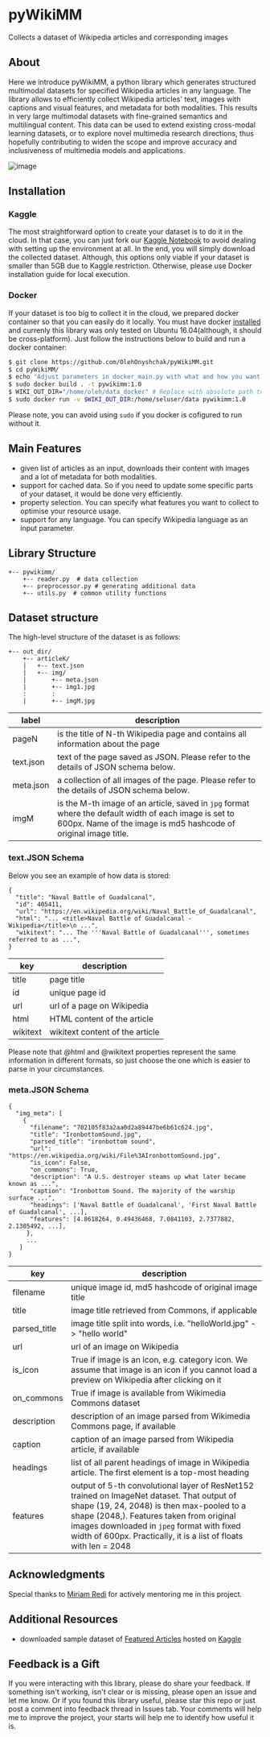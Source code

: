 # pyWikiMM
Collects a dataset of Wikipedia articles and corresponding images

## About
Here we introduce pyWikiMM, a python library which generates structured multimodal datasets for specified Wikipedia articles in any language. The library allows to efficiently collect Wikipedia articles' text, images with captions and visual features, and metadata for both modalities. This results in very large multimodal datasets with fine-grained semantics and multilingual content. This data can be used to extend existing cross-modal learning datasets, or to explore novel multimedia research directions, thus hopefully contributing to widen the scope and improve accuracy and inclusiveness of multimedia models and applications.

![image](doc/res/properties_overview.png)

## Installation
### Kaggle
The most straightforward option to create your dataset is to do it in the cloud. In that case, you can just fork our [Kaggle Notebook](https://www.kaggle.com/jacksoncrow/data-collection-demo) to avoid dealing with setting up the environment at all. In the end, you will simply download the collected dataset. Although, this options only viable if your dataset is smaller than 5GB due to Kaggle restriction. Otherwise, please use Docker installation guide for local execution.
### Docker
If your dataset is too big to collect it in the cloud, we prepared docker container so that you can easily do it locally. You must have docker [installed](https://docs.docker.com/engine/install/) and currenly this library was only tested on Ubuntu 16.04(although, it should be cross-platform). Just follow the instructions below to build and run a docker container:
```bash
$ git clone https://github.com/OlehOnyshchak/pyWikiMM.git
$ cd pyWikiMM/
$ echo "Adjust parameters in docker_main.py with what and how you want to download"
$ sudo docker build . -t pywikimm:1.0
$ WIKI_OUT_DIR="/home/oleh/data_docker" # Replace with absolute path to your existing empty local folder
$ sudo docker run -v $WIKI_OUT_DIR:/home/seluser/data pywikimm:1.0
```
Please note, you can avoid using `sudo` if you docker is cofigured to run without it.

## Main Features
* given list of articles as an input, downloads their content with images and a lot of metadata for both modalities.
* support for cached data. So if you need to update some specific parts of your dataset, it would be done very efficiently.
* property selection. You can specify what features you want to collect to optimise your resource usage.
* support for any language. You can specify Wikipedia language as an input parameter.

## Library Structure
    +-- pywikimm/
        +-- reader.py  # data collection
        +-- preprocessor.py # generating additional data
        +-- utils.py  # common utility functions

## Dataset structure
The high-level structure of the dataset is as follows:
 
    +-- out_dir/
        +-- articleK/
        |   +-- text.json  
        |   +-- img/  
        |       +-- meta.json
        |       +-- img1.jpg
        :       :
        |       +-- imgM.jpg
       

label      | description
---------  | ----------
pageN      | is the title of N-th Wikipedia page and contains all information about the page
text.json  | text of the page saved as JSON. Please refer to the details of JSON schema below.
meta.json  | a collection of all images of the page. Please refer to the details of JSON schema below.
imgM       | is the M-th image of an article, saved in `jpg` format where the default width of each image is set to 600px. Name of the image is md5 hashcode of original image title. 
 
### text.JSON Schema
Below you see an example of how data is stored:

    {
      "title": "Naval Battle of Guadalcanal",
      "id": 405411,
      "url": "https://en.wikipedia.org/wiki/Naval_Battle_of_Guadalcanal",
      "html": "... <title>Naval Battle of Guadalcanal - Wikipedia</title>\n ...",
      "wikitext": "... The '''Naval Battle of Guadalcanal''', sometimes referred to as ...",
    }
key           | description
------------  | --------------
title         | page title
id            | unique page id
url           | url of a page on Wikipedia
html          | HTML content of the article
wikitext      | wikitext content of the article
    
Please note that @html and @wikitext properties represent the same information in different formats, so just choose the one which is easier to parse in your circumstances.


### meta.JSON Schema

    {
      "img_meta": [
        {
          "filename": "702105f83a2aa0d2a89447be6b61c624.jpg",
          "title": "IronbottomSound.jpg",
          "parsed_title": "ironbottom sound",
          "url": "https://en.wikipedia.org/wiki/File%3AIronbottomSound.jpg",
          "is_icon": False,
          "on_commons": True,
          "description": "A U.S. destroyer steams up what later became known as ...",
          "caption": "Ironbottom Sound. The majority of the warship surface ...",
          "headings": ['Naval Battle of Guadalcanal', 'First Naval Battle of Guadalcanal', ...],
          "features": [4.8618264, 0.49436468, 7.0841103, 2.7377882, 2.1305492, ...],
         },
         ...
       ]
    }

key           | description
------------  | --------------
filename      |  unique image id, md5 hashcode of original image title
title         |  image title retrieved from Commons, if applicable
parsed_title  | image title split into words, i.e. "helloWorld.jpg" -> "hello world"
url           | url of an image on Wikipedia
is_icon       | True if image is an icon, e.g. category icon. We assume that image is an icon if you cannot load a preview on Wikipedia after clicking on it
on_commons    | True if image is available from Wikimedia Commons dataset
description   | description of an image parsed from Wikimedia Commons page, if available
caption       | caption of an image parsed from Wikipedia article, if available
headings      | list of all parent headings of image in Wikipedia article. The first element is a top-most heading
features      | output of 5-th convolutional layer of ResNet152 trained on ImageNet dataset. That output of shape (19, 24, 2048) is then max-pooled to a shape (2048,). Features taken from original images downloaded in `jpeg` format with fixed width of 600px. Practically, it is a list of floats with len = 2048

## Acknowledgments
Special thanks to [Miriam Redi](http://www.visionresearchwitch.com/) for actively mentoring me in this project.

## Additional Resources 
* downloaded sample dataset of [Featured Articles](https://en.wikipedia.org/wiki/Wikipedia:Featured_articles) hosted on [Kaggle](https://www.kaggle.com/jacksoncrow/extended-wikipedia-multimodal-dataset)

## Feedback is a Gift
If you were interacting with this library, please do share your feedback. If something isn't working, isn't clear or is missing, please open an issue and let me know. Or if you found this library useful, please star this repo or just post a comment into feedback thread in Issues tab. Your comments will help me to improve the project, your starts will help me to identify how useful it is.
